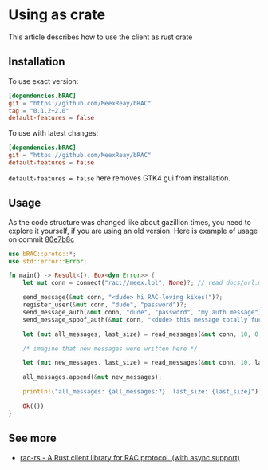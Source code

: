 # Using as crate

This article describes how to use the client as rust crate

## Installation

To use exact version:

```toml
[dependencies.bRAC]
git = "https://github.com/MeexReay/bRAC"
tag = "0.1.2+2.0"
default-features = false
```

To use with latest changes:

```toml
[dependencies.bRAC]
git = "https://github.com/MeexReay/bRAC"
default-features = false
```

`default-features = false` here removes GTK4 gui from installation.

## Usage

As the code structure was changed like about gazillion times, 
you need to explore it yourself, if you are using an old version. 
Here is example of usage on commit [80e7b8c](https://github.com/MeexReay/bRAC/commit/80e7b8c50642f9b76be06980305ed03253858d0c)

```rust
use bRAC::proto::*;
use std::error::Error;

fn main() -> Result<(), Box<dyn Error>> {
    let mut conn = connect("rac://meex.lol", None)?; // read docs/url.md

    send_message(&mut conn, "<dude> hi RAC-loving kikes!")?;
    register_user(&mut conn, "dude", "password")?;
    send_message_auth(&mut conn, "dude", "password", "my auth message")?;
    send_message_spoof_auth(&mut conn, "<dude> this message totally fucks auth system")?;

    let (mut all_messages, last_size) = read_messages(&mut conn, 10, 0, false)?.unwrap(); // limits with 10 messages

    /* imagine that new messages were written here */

    let (mut new_messages, last_size) = read_messages(&mut conn, 10, last_size, true)?.unwrap(); // chunked reading!

    all_messages.append(&mut new_messages);

    println!("all_messages: {all_messages:?}. last_size: {last_size}");

    Ok(())
}
```

## See more

- [rac-rs - A Rust client library for RAC protocol. (with async support)](https://github.com/kostya-zero/rac-rs)